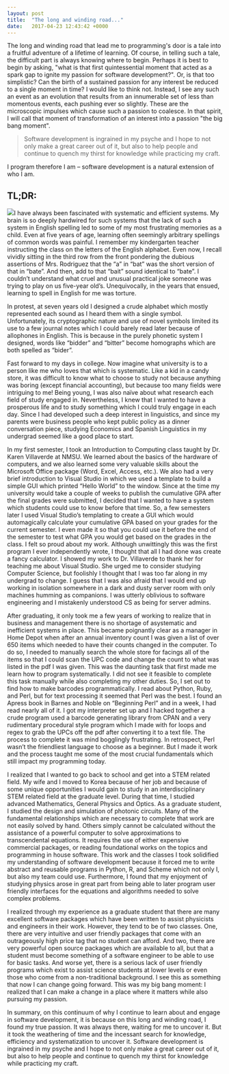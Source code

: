 ```yaml
---
layout: post
title:  "The long and winding road..."
date:   2017-04-23 12:43:42 +0000
---
```



The long and winding road that lead me to programming's door is a tale into a fruitful adventure of a lifetime of learning. Of course, in telling such a tale, the difficult part is always knowing where to begin. Perhaps it is best to begin by asking, "what is that first quintessential moment that acted as a spark gap to ignite my passion for software development?". Or, is that too simplistic? Can the birth of a sustained passion for any interest be reduced to a single moment in time? I would like to think not. Instead, I see any such an event as an evolution that results from an innumerable set of less than momentous events, each pushing ever so slightly. These are the microscopic impulses which cause such a passion to coalesce. In that spirit, I will call that moment of transformation of an interest into a passion "the big bang moment".

> Software development is ingrained in my psyche and I hope to not only make a great career out of it, but also to help people and continue to quench my thirst for knowledge while practicing my craft.

I program therefore I am – software development is a natural extension of who I am.



## TL;DR:

![](https://raw.githubusercontent.com/WilliamBarela/WilliamBarela.github.io/master/img/long-winding-road.jpg)I have always been fascinated with systematic and efficient systems. My brain is so deeply hardwired for such systems that the lack of such a system in English spelling led to some of my most frustrating memories as a child. Even at five years of age, learning often seemingly arbitrary spellings of common words was painful. I remember my kindergarten teacher instructing the class on the letters of the English alphabet. Even now, I recall vividly sitting in the third row from the front pondering the dubious assertions of Mrs. Rodriguez that the “a” in “bat” was the short version of that in “bate”. And then, add to that “bait” sound identical to “bate”. I couldn’t understand what cruel and unusual practical joke someone was trying to play on us five-year old’s. Unequivocally, in the years that ensued, learning to spell in English for me was torture. 

In protest, at seven years old I designed a crude alphabet which mostly represented each sound as I heard them with a single symbol. Unfortunately, its cryptographic nature and use of novel symbols limited its use to a few journal notes which I could barely read later because of allophones in English. This is because in the purely phonetic system I designed, words like “bidder” and “bitter” become homographs which are both spelled as “bider”.

Fast forward to my days in college. Now imagine what university is to a person like me who loves that which is systematic. Like a kid in a candy store, it was difficult to know what to choose to study not because anything was boring (except financial accounting), but because too many fields were intriguing to me! Being young, I was also naïve about what research each field of study engaged in. Nevertheless, I knew that I wanted to have a prosperous life and to study something which I could truly engage in each day. Since I had developed such a deep interest in linguistics, and since my parents were business people who kept public policy as a dinner conversation piece, studying Economics and Spanish Linguistics in my undergrad seemed like a good place to start.

In my first semester, I took an Introduction to Computing class taught by Dr. Karen Villaverde at NMSU. We learned about the basics of the hardware of computers, and we also learned some very valuable skills about the Microsoft Office package (Word, Excel, Access, etc.). We also had a very brief introduction to Visual Studio in which we used a template to build a simple GUI which printed “Hello World” to the window. Since at the time my university would take a couple of weeks to publish the cumulative GPA after the final grades were submitted, I decided that I wanted to have a system which students could use to know before that time. So, a few semesters later I used Visual Studio’s templating to create a GUI which would automagically calculate your cumulative GPA based on your grades for the current semester. I even made it so that you could use it before the end of the semester to test what GPA you would get based on the grades in the class. I felt so proud about my work. Although unwittingly this was the first program I ever independently wrote, I thought that all I had done was create a fancy calculator. I showed my work to Dr. Villaverde to thank her for teaching me about Visual Studio. She urged me to consider studying Computer Science, but foolishly I thought that I was too far along in my undergrad to change. I guess that I was also afraid that I would end up working in isolation somewhere in a dark and dusty server room with only machines humming as companions. I was utterly oblivious to software engineering and I mistakenly understood CS as being for server admins.

After graduating, it only took me a few years of working to realize that in business and management there is no shortage of asystematic and inefficient systems in place. This became poignantly clear as a manager in Home Depot when after an annual inventory count I was given a list of over 650 items which needed to have their counts changed in the computer. To do so, I needed to manually search the whole store for facings all of the items so that I could scan the UPC code and change the count to what was listed in the pdf I was given. This was the daunting task that first made me learn how to program systematically. I did not see it feasible to complete this task manually while also completing my other duties. So, I set out to find how to make barcodes programmatically. I read about Python, Ruby, and Perl, but for text processing it seemed that Perl was the best. I found an Apress book in Barnes and Noble on “Beginning Perl” and in a week, I had read nearly all of it. I got my interpreter set up and I hacked together a crude program used a barcode generating library from CPAN and a very rudimentary procedural style program which I made with for loops and regex to grab the UPCs off the pdf after converting it to a text file. The process to complete it was mind bogglingly frustrating. In retrospect, Perl wasn’t the friendliest language to choose as a beginner. But I made it work and the process taught me some of the most crucial fundamentals which still impact my programming today.

I realized that I wanted to go back to school and get into a STEM related field. My wife and I moved to Korea because of her job and because of some unique opportunities I would gain to study in an interdisciplinary STEM related field at the graduate level. During that time, I studied advanced Mathematics, General Physics and Optics. As a graduate student, I studied the design and simulation of photonic circuits. Many of the fundamental relationships which are necessary to complete that work are not easily solved by hand. Others simply cannot be calculated without the assistance of a powerful computer to solve approximations to transcendental equations. It requires the use of either expensive commercial packages, or reading foundational works on the topics and programming in house software. This work and the classes I took solidified my understanding of software development because it forced me to write abstract and reusable programs in Python, R, and Scheme which not only I, but also my team could use. Furthermore, I found that my enjoyment of studying physics arose in great part from being able to later program user friendly interfaces for the equations and algorithms needed to solve complex problems.

I realized through my experience as a graduate student that there are many excellent software packages which have been written to assist physicists and engineers in their work. However, they tend to be of two classes. One, there are very intuitive and user friendly packages that come with an outrageously high price tag that no student can afford. And two, there are very powerful open source packages which are available to all, but that a student must become something of a software engineer to be able to use for basic tasks. And worse yet, there is a serious lack of user friendly programs which exist to assist science students at lower levels or even those who come from a non-traditional background. I see this as something that now I can change going forward. This was my big bang moment: I realized that I can make a change in a place where it matters while also pursuing my passion.

In summary, on this continuum of why I continue to learn about and engage in software development, it is because on this long and winding road, I found my true passion. It was always there, waiting for me to uncover it. But it took the weathering of time and the incessant search for knowledge, efficiency and systematization to uncover it. Software development is ingrained in my psyche and I hope to not only make a great career out of it, but also to help people and continue to quench my thirst for knowledge while practicing my craft.


